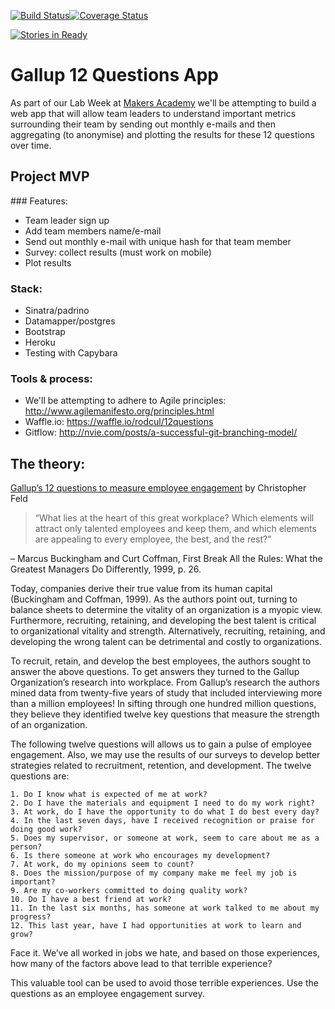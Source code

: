 [![Build Status](https://travis-ci.org/rodcul/12questions.svg)](https://travis-ci.org/rodcul/12questions)[![Coverage Status](https://coveralls.io/repos/rodcul/12questions/badge.svg)](https://coveralls.io/r/rodcul/12questions)

[![Stories in Ready](https://badge.waffle.io/rodcul/12questions.png?label=ready&title=Ready)](https://waffle.io/rodcul/12questions)

# Gallup 12 Questions App

As part of our Lab Week at [Makers Academy](http://www.makersacademy.com/) we'll be attempting to build a web app that will allow team leaders to understand important metrics surrounding their team by sending out monthly e-mails and then aggregating (to anonymise) and plotting the results for these 12 questions over time.

## Project MVP

### Features:

- Team leader sign up
- Add team members name/e-mail
- Send out monthly e-mail with unique hash for that team member
- Survey: collect results (must work on mobile)
- Plot results

### Stack:

- Sinatra/padrino
- Datamapper/postgres
- Bootstrap
- Heroku
- Testing with Capybara

### Tools & process:

- We'll be attempting to adhere to Agile principles: http://www.agilemanifesto.org/principles.html
- Waffle.io: https://waffle.io/rodcul/12questions
- Gitflow: http://nvie.com/posts/a-successful-git-branching-model/


## The theory:

[Gallup’s 12 questions to measure employee engagement](https://christopherfeld.wordpress.com/2011/02/03/gallups-12-questions-to-measure-employee-engagement/) by Christopher Feld

>“What lies at the heart of this great workplace? Which elements will attract only talented employees and keep them, and which elements are appealing to every employee, the best, and the rest?”

– Marcus Buckingham and Curt Coffman, First Break All the Rules: What the Greatest Managers Do Differently, 1999, p. 26.

Today, companies derive their true value from its human capital (Buckingham and Coffman, 1999). As the authors point out, turning to balance sheets to determine the vitality of an organization is a myopic view. Furthermore, recruiting, retaining, and developing the best talent is critical to organizational vitality and strength. Alternatively, recruiting, retaining, and developing the wrong talent can be detrimental and costly to organizations.

To recruit, retain, and develop the best employees, the authors sought to answer the above questions. To get answers they turned to the Gallup Organization’s research into workplace. From Gallup’s research the authors mined data from twenty-five years of study that included interviewing more than a million employees! In sifting through one hundred million questions, they believe they identified twelve key questions that measure the strength of an organization.

The following twelve questions will allows us to gain a pulse of employee engagement. Also, we may use the results of our surveys to develop better strategies related to recruitment, retention, and development. The twelve questions are:

```
1. Do I know what is expected of me at work?
2. Do I have the materials and equipment I need to do my work right?
3. At work, do I have the opportunity to do what I do best every day?
4. In the last seven days, have I received recognition or praise for doing good work?
5. Does my supervisor, or someone at work, seem to care about me as a person?
6. Is there someone at work who encourages my development?
7. At work, do my opinions seem to count?
8. Does the mission/purpose of my company make me feel my job is important?
9. Are my co-workers committed to doing quality work?
10. Do I have a best friend at work?
11. In the last six months, has someone at work talked to me about my progress?
12. This last year, have I had opportunities at work to learn and grow?
```

Face it. We’ve all worked in jobs we hate, and based on those experiences, how many of the factors above lead to that terrible experience?

This valuable tool can be used to avoid those terrible experiences. Use the questions as an employee engagement survey.
